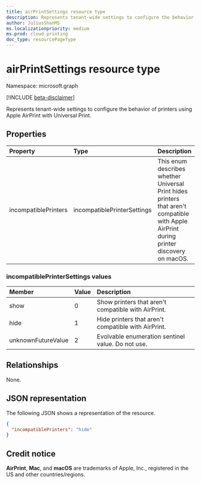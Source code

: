 ```yaml
---
title: airPrintSettings resource type
description: Represents tenant-wide settings to configure the behavior of printers using Apple AirPrint with Universal Print.
author: JuliusShanMS
ms.localizationpriority: medium
ms.prod: cloud-printing
doc_type: resourcePageType
---
```


# airPrintSettings resource type

Namespace: microsoft.graph

[!INCLUDE [beta-disclaimer](../../includes/beta-disclaimer.md)]

Represents tenant-wide settings to configure the behavior of printers using Apple AirPrint with Universal Print.

## Properties
|Property|Type|Description|
|:---|:---|:---|
|incompatiblePrinters|incompatiblePrinterSettings|This enum describes whether Universal Print hides printers that aren't compatible with Apple AirPrint during printer discovery on macOS.|

### incompatiblePrinterSettings values 

|Member|Value|Description|
|:---|:---|:---|
|show|0|Show printers that aren't compatible with AirPrint.|
|hide|1|Hide printers that aren't compatible with AirPrint.|
|unknownFutureValue|2|Evolvable enumeration sentinel value. Do not use.|

## Relationships
None.

## JSON representation
The following JSON shows a representation of the resource.
<!-- {
  "blockType": "resource",
  "@odata.type": "microsoft.graph.airPrintSettings"
}
-->
``` json
{
  "incompatiblePrinters": "hide"
}
```

## Credit notice

**AirPrint**, **Mac**, and **macOS** are trademarks of Apple, Inc., registered in the US and other countries/regions.
